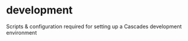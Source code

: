 development
===========

Scripts &amp; configuration required for setting up a Cascades development environment 
